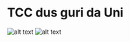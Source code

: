 # TCC dus guri da Uni

![alt text](https://rceit.com.br/wp-content/uploads/2019/05/gr%C3%AAmio-escudo-1.png)
![alt text](https://i.pinimg.com/originals/f8/f2/ba/f8f2baf089edf900cd593477dda8f3ac.jpg)

